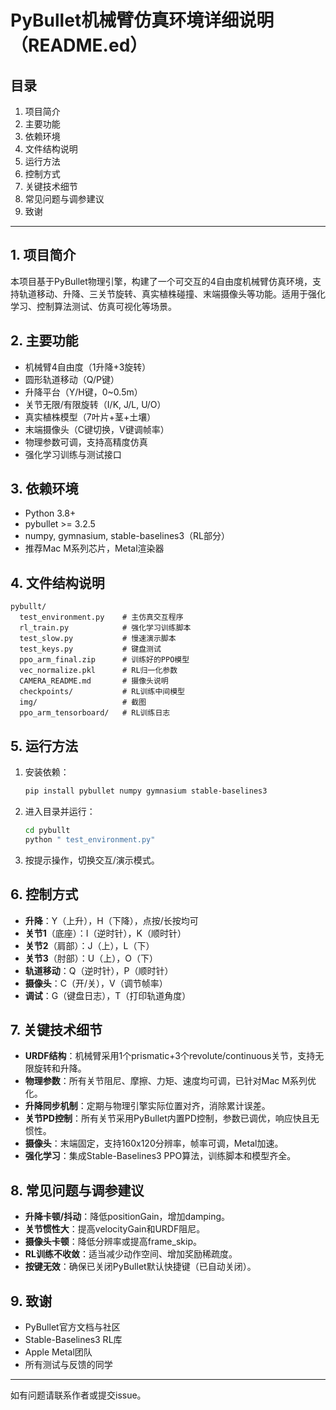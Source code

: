 # PyBullet机械臂仿真环境详细说明（README.ed）

## 目录
1. 项目简介
2. 主要功能
3. 依赖环境
4. 文件结构说明
5. 运行方法
6. 控制方式
7. 关键技术细节
8. 常见问题与调参建议
9. 致谢

---

## 1. 项目简介
本项目基于PyBullet物理引擎，构建了一个可交互的4自由度机械臂仿真环境，支持轨道移动、升降、三关节旋转、真实植株碰撞、末端摄像头等功能。适用于强化学习、控制算法测试、仿真可视化等场景。

## 2. 主要功能
- 机械臂4自由度（1升降+3旋转）
- 圆形轨道移动（Q/P键）
- 升降平台（Y/H键，0~0.5m）
- 关节无限/有限旋转（I/K, J/L, U/O）
- 真实植株模型（7叶片+茎+土壤）
- 末端摄像头（C键切换，V键调帧率）
- 物理参数可调，支持高精度仿真
- 强化学习训练与测试接口

## 3. 依赖环境
- Python 3.8+
- pybullet >= 3.2.5
- numpy, gymnasium, stable-baselines3（RL部分）
- 推荐Mac M系列芯片，Metal渲染器

## 4. 文件结构说明
```
pybullt/
  test_environment.py    # 主仿真交互程序
  rl_train.py            # 强化学习训练脚本
  test_slow.py           # 慢速演示脚本
  test_keys.py           # 键盘测试
  ppo_arm_final.zip      # 训练好的PPO模型
  vec_normalize.pkl      # RL归一化参数
  CAMERA_README.md       # 摄像头说明
  checkpoints/           # RL训练中间模型
  img/                   # 截图
  ppo_arm_tensorboard/   # RL训练日志
```

## 5. 运行方法
1. 安装依赖：
   ```sh
   pip install pybullet numpy gymnasium stable-baselines3
   ```
2. 进入目录并运行：
   ```sh
   cd pybullt
   python " test_environment.py"
   ```
3. 按提示操作，切换交互/演示模式。

## 6. 控制方式
- **升降**：Y（上升），H（下降），点按/长按均可
- **关节1**（底座）：I（逆时针），K（顺时针）
- **关节2**（肩部）：J（上），L（下）
- **关节3**（肘部）：U（上），O（下）
- **轨道移动**：Q（逆时针），P（顺时针）
- **摄像头**：C（开/关），V（调节帧率）
- **调试**：G（键盘日志），T（打印轨道角度）

## 7. 关键技术细节
- **URDF结构**：机械臂采用1个prismatic+3个revolute/continuous关节，支持无限旋转和升降。
- **物理参数**：所有关节阻尼、摩擦、力矩、速度均可调，已针对Mac M系列优化。
- **升降同步机制**：定期与物理引擎实际位置对齐，消除累计误差。
- **关节PD控制**：所有关节采用PyBullet内置PD控制，参数已调优，响应快且无惯性。
- **摄像头**：末端固定，支持160x120分辨率，帧率可调，Metal加速。
- **强化学习**：集成Stable-Baselines3 PPO算法，训练脚本和模型齐全。

## 8. 常见问题与调参建议
- **升降卡顿/抖动**：降低positionGain，增加damping。
- **关节惯性大**：提高velocityGain和URDF阻尼。
- **摄像头卡顿**：降低分辨率或提高frame_skip。
- **RL训练不收敛**：适当减少动作空间、增加奖励稀疏度。
- **按键无效**：确保已关闭PyBullet默认快捷键（已自动关闭）。

## 9. 致谢
- PyBullet官方文档与社区
- Stable-Baselines3 RL库
- Apple Metal团队
- 所有测试与反馈的同学

---
如有问题请联系作者或提交issue。
